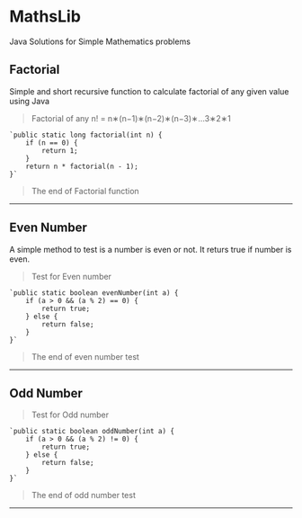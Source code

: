 # MathsLib
Java Solutions for Simple Mathematics problems
## Factorial
Simple and short recursive function to calculate factorial of any given value using Java
> Factorial of any n! = n∗(n−1)∗(n−2)∗(n−3)∗...3∗2∗1

    `public static long factorial(int n) {
        if (n == 0) {
            return 1;
        }
        return n * factorial(n - 1);
    }`
> The end of Factorial function
***
## Even Number
A simple method to test is a number is even or not. It returs true if number is even.
> Test for Even number

    `public static boolean evenNumber(int a) {
        if (a > 0 && (a % 2) == 0) {
            return true;
        } else {
            return false;
        }
    }`
> The end of even number test
***
## Odd Number
> Test for Odd number

    `public static boolean oddNumber(int a) {
        if (a > 0 && (a % 2) != 0) {
            return true;
        } else {
            return false;
        }
    }`
  >The end of odd number test
  ***
    
